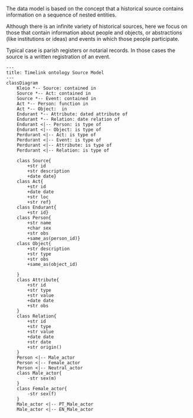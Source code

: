 The data model is based on the concept that a historical source contains information on a sequence of nested entities. 

Although there is an infinite variety of historical sources, here we focus on those that contain information about people and objects, or abstractions (like institutions or ideas) and events in which those people participate. 

Typical case is parish registers or notarial records. In those cases the source is a written registration of an event.



```mermaid
---
title: Timelink ontology Source Model
---
classDiagram
    Kleio *-- Source: contained in
    Source *-- Act: contained in
    Source *-- Event: contained in
    Act *-- Person: function in
    Act *-- Object:  in
    Endurant *-- Attribute: dated attribute of
    Endurant *-- Relation: date relation of
    Endurant <|-- Person: is type of
    Endurant <|-- Object: is type of
    Perdurant <|-- Act: is type of
    Perdurant <|-- Event: is type of
    Perdurant <|-- Attribute: is type of
    Perdurant <|-- Relation: is type of
    
	class Source{
		+str id
		+str description
		+date date}
	class Act{
		+str id
		+date date
		+str loc
		+str ref}
	class Endurant{
		+str id}
	class Person{
		+str name
		+char sex
		+str obs
		+same_as(person_id)}
    class Object{
        +str description
        +str type
        +str obs
        +same_as(object_id)
        
    }
    class Attribute{
        +str id
        +str type
        +str value
        +date date
        +str obs
    }
    class Relation{
        +str id
        +str type
        +str value
        +date date
        +str date
        +str origin()
    }
	Person <|-- Male_actor
	Person <|-- Female_actor
	Person <|-- Neutral_actor
	class Male_actor{
		-str sex(m)
	}
	class Female_actor{
		-str sex(f)
	}
	Male_actor <|-- PT_Male_actor
	Male_actor <|-- EN_Male_actor
	
	
	
```
